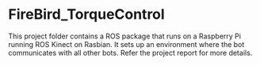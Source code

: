 # FireBird_TorqueControl
This project folder contains a ROS package that runs on a Raspberry Pi running ROS Kinect on Rasbian. It sets up an environment 
where the bot communicates with all other bots. Refer the project report for more details. 


